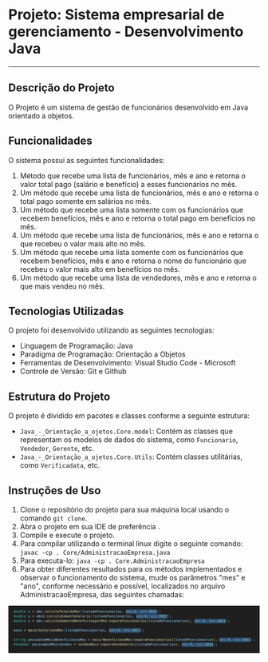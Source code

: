 # Projeto: Sistema empresarial de gerenciamento - Desenvolvimento Java

---

## Descrição do Projeto

O Projeto é um sistema de gestão de funcionários desenvolvido em Java orientado a objetos.

## Funcionalidades

O sistema possui as seguintes funcionalidades:

1. Método que recebe uma lista de funcionários, mês e ano e retorna o valor total 
pago (salário e benefício) a esses funcionários no mês. 
2.  Um método que recebe uma lista de funcionários, mês e ano e retorna o total pago 
somente em salários no mês. 
3.  Um método que recebe uma lista somente com os funcionários que recebem 
benefícios, mês e ano e retorna o total pago em benefícios no mês. 
4. Um método que recebe uma lista de funcionários, mês e ano e retorna o que 
recebeu o valor mais alto no mês. 
5. Um método que recebe uma lista somente com os funcionários que recebem 
benefícios, mês e ano e retorna o nome do funcionário que recebeu o valor mais 
alto em benefícios no mês. 
6. Um método que recebe uma lista de vendedores, mês e ano e retorna o que mais 
vendeu no mês. 

## Tecnologias Utilizadas

O projeto foi desenvolvido utilizando as seguintes tecnologias:

- Linguagem de Programação: Java
- Paradigma de Programação: Orientação a Objetos
- Ferramentas de Desenvolvimento: Visual Studio Code - Microsoft
- Controle de Versão: Git e Github


## Estrutura do Projeto

O projeto é dividido em pacotes e classes conforme a seguinte estrutura:

- `Java_-_Orientação_a_ojetos.Core.model`: Contém as classes que representam os modelos de dados do sistema, como `Funcionario`, `Vendedor`, `Gerente`, etc.
- `Java_-_Orientação_a_ojetos.Core.Utils`: Contém classes utilitárias, como `Verificadata`, etc.

## Instruções de Uso

1. Clone o repositório do projeto para sua máquina local usando o comando `git clone`.
2. Abra o projeto em sua IDE de preferência .
3. Compile e execute o projeto.
4. Para compilar utilizando o terminal linux digite o seguinte comando: `javac -cp . Core/AdministracaoEmpresa.java`
5. Para executa-lo: `java -cp . Core.AdministracaoEmpresa`
6. Para obter diferentes resultados para os métodos implementados e observar o funcionamento do sistema, mude os parâmetros "mes" e "ano", conforme necessário e possível, localizados no arquivo AdministracaoEmpresa, das seguintes chamadas:

![Img](/Core/assets/Img.png)


